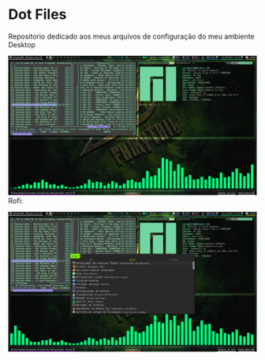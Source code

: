 # Dot Files
Repositorio dedicado aos meus arquivos de configuração do meu ambiente Desktop

![Alt text](https://github.com/SeraphyBR/DotFiles/blob/master/Screenshots/Screenshot1.png "Screenshot 1")
Rofi: 

![Alt text]( https://github.com/SeraphyBR/DotFiles/blob/master/Screenshots/screenshot2-rofi.png "Screenshot 2")
